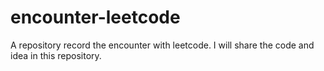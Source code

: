 # encounter-leetcode
A repository record the encounter with leetcode. I will share the code and idea in this repository.
